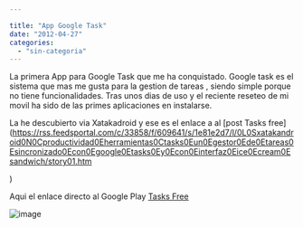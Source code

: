 ```yaml
---

title: "App Google Task"
date: "2012-04-27"
categories: 
  - "sin-categoria"
---
```


La primera App para Google Task que me ha conquistado. Google task es el sistema que mas me gusta para la gestion de tareas , siendo simple porque no tiene funcionalidades. Tras unos dias de uso y el reciente reseteo de mi movil ha sido de las primes aplicaciones en instalarse.

La he descubierto via Xatakadroid y ese es el enlace a al [post Tasks free](https://rss.feedsportal.com/c/33858/f/609641/s/1e81e2d7/l/0L0Sxatakandroid0N0Cproductividad0Eherramientas0Ctasks0Eun0Egestor0Ede0Etareas0Esincronizado0Econ0Egoogle0Etasks0Ey0Econ0Einterfaz0Eice0Ecream0Esandwich/story01.htm
<div></div>
)

Aqui el enlace directo al Google Play [Tasks Free](https://play.google.com/store/apps/details?id=ch.teamtasks.tasks)

![image](images/wpid-tasks.png "tasks.png")
